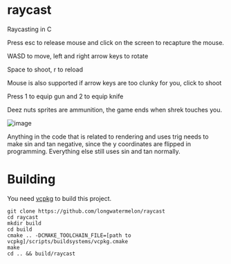 # raycast
Raycasting in C

Press esc to release mouse and click on the screen to recapture the mouse.

WASD to move, left and right arrow keys to rotate

Space to shoot, r to reload

Mouse is also supported if arrow keys are too clunky for you, click to shoot

Press 1 to equip gun and 2 to equip knife

Deez nuts sprites are ammunition, the game ends when shrek touches you.

![image](https://user-images.githubusercontent.com/73869536/134826217-95698ff2-2766-49fc-afc5-77347704a68b.png)

Anything in the code that is related to rendering and uses trig needs to make sin and tan negative, since the y coordinates are flipped in programming. Everything else still uses sin and tan normally.

# Building

You need [vcpkg](https://github.com/microsoft/vcpkg) to build this project.

```
git clone https://github.com/longwatermelon/raycast
cd raycast
mkdir build
cd build
cmake .. -DCMAKE_TOOLCHAIN_FILE=[path to vcpkg]/scripts/buildsystems/vcpkg.cmake
make
cd .. && build/raycast
```

